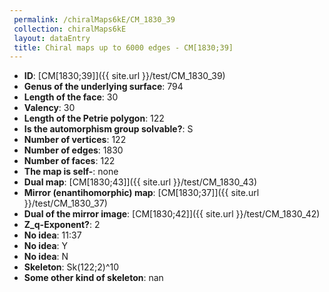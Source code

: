 ```yaml
--- 
 permalink: /chiralMaps6kE/CM_1830_39 
 collection: chiralMaps6kE
 layout: dataEntry
 title: Chiral maps up to 6000 edges - CM[1830;39]
---
```


- **ID**: [CM[1830;39]]({{ site.url }}/test/CM_1830_39)
- **Genus of the underlying surface**: 794
- **Length of the face**: 30
- **Valency**: 30
- **Length of the Petrie polygon**: 122
- **Is the automorphism group solvable?**: S
- **Number of vertices**: 122
- **Number of edges**: 1830
- **Number of faces**: 122
- **The map is self-**: none
- **Dual map**: [CM[1830;43]]({{ site.url }}/test/CM_1830_43)
- **Mirror (enantihomorphic) map**: [CM[1830;37]]({{ site.url }}/test/CM_1830_37)
- **Dual of the mirror image**: [CM[1830;42]]({{ site.url }}/test/CM_1830_42)
- **Z_q-Exponent?**: 2
- **No idea**:  11:37
- **No idea**: Y
- **No idea**: N
- **Skeleton**: Sk(122;2)^10
- **Some other kind of skeleton**: nan
